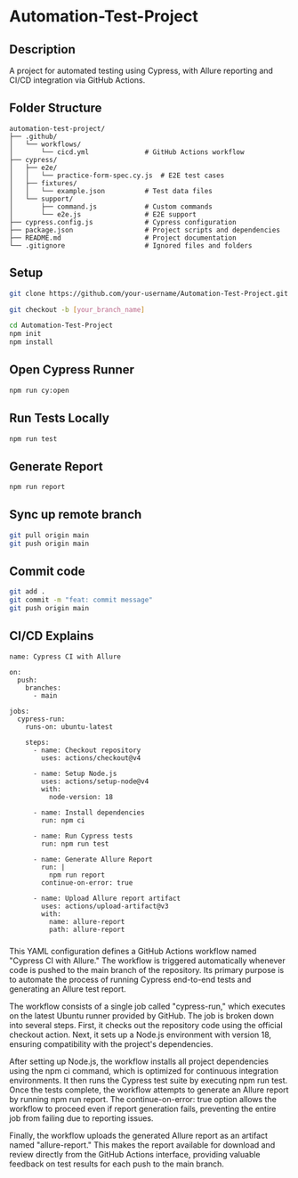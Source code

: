 # Automation-Test-Project

## Description

A project for automated testing using Cypress, with Allure reporting and CI/CD integration via GitHub Actions.

## Folder Structure

```
automation-test-project/
├── .github/
│   └── workflows/
│       └── cicd.yml              # GitHub Actions workflow
├── cypress/
│   ├── e2e/
│   │   └── practice-form-spec.cy.js  # E2E test cases
│   ├── fixtures/
│   │   └── example.json          # Test data files
│   └── support/
│       ├── command.js            # Custom commands
│       └── e2e.js                # E2E support
├── cypress.config.js             # Cypress configuration
├── package.json                  # Project scripts and dependencies
├── README.md                     # Project documentation
└── .gitignore                    # Ignored files and folders
```

## Setup

```bash
git clone https://github.com/your-username/Automation-Test-Project.git

git checkout -b [your_branch_name]

cd Automation-Test-Project
npm init
npm install
```

## Open Cypress Runner

```bash
npm run cy:open
```

## Run Tests Locally

```bash
npm run test
```

## Generate Report

```bash
npm run report
```
## Sync up remote branch
```bash
git pull origin main
git push origin main 
```
## Commit code
```bash
git add .
git commit -m "feat: commit message"
git push origin main 
```
## CI/CD Explains
```
name: Cypress CI with Allure

on:
  push:
    branches:
      - main

jobs:
  cypress-run:
    runs-on: ubuntu-latest

    steps:
      - name: Checkout repository
        uses: actions/checkout@v4

      - name: Setup Node.js
        uses: actions/setup-node@v4
        with:
          node-version: 18

      - name: Install dependencies
        run: npm ci

      - name: Run Cypress tests
        run: npm run test

      - name: Generate Allure Report
        run: |
          npm run report
        continue-on-error: true

      - name: Upload Allure report artifact
        uses: actions/upload-artifact@v3
        with:
          name: allure-report
          path: allure-report
```
###
This YAML configuration defines a GitHub Actions workflow named "Cypress CI with Allure." The workflow is triggered automatically whenever code is pushed to the main branch of the repository. Its primary purpose is to automate the process of running Cypress end-to-end tests and generating an Allure test report.

The workflow consists of a single job called "cypress-run," which executes on the latest Ubuntu runner provided by GitHub. The job is broken down into several steps. First, it checks out the repository code using the official checkout action. Next, it sets up a Node.js environment with version 18, ensuring compatibility with the project's dependencies.

After setting up Node.js, the workflow installs all project dependencies using the npm ci command, which is optimized for continuous integration environments. It then runs the Cypress test suite by executing npm run test. Once the tests complete, the workflow attempts to generate an Allure report by running npm run report. The continue-on-error: true option allows the workflow to proceed even if report generation fails, preventing the entire job from failing due to reporting issues.

Finally, the workflow uploads the generated Allure report as an artifact named "allure-report." This makes the report available for download and review directly from the GitHub Actions interface, providing valuable feedback on test results for each push to the main branch.